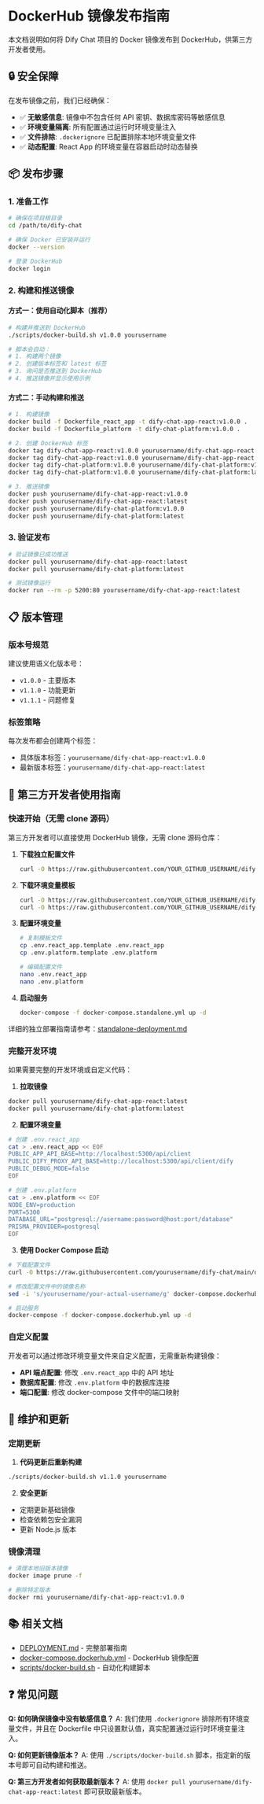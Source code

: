 # DockerHub 镜像发布指南

本文档说明如何将 Dify Chat 项目的 Docker 镜像发布到 DockerHub，供第三方开发者使用。

## 🔒 安全保障

在发布镜像之前，我们已经确保：

- ✅ **无敏感信息**: 镜像中不包含任何 API 密钥、数据库密码等敏感信息
- ✅ **环境变量隔离**: 所有配置通过运行时环境变量注入
- ✅ **文件排除**: `.dockerignore` 已配置排除本地环境变量文件
- ✅ **动态配置**: React App 的环境变量在容器启动时动态替换

## 📦 发布步骤

### 1. 准备工作

```bash
# 确保在项目根目录
cd /path/to/dify-chat

# 确保 Docker 已安装并运行
docker --version

# 登录 DockerHub
docker login
```

### 2. 构建和推送镜像

#### 方式一：使用自动化脚本（推荐）

```bash
# 构建并推送到 DockerHub
./scripts/docker-build.sh v1.0.0 yourusername

# 脚本会自动：
# 1. 构建两个镜像
# 2. 创建版本标签和 latest 标签
# 3. 询问是否推送到 DockerHub
# 4. 推送镜像并显示使用示例
```

#### 方式二：手动构建和推送

```bash
# 1. 构建镜像
docker build -f Dockerfile_react_app -t dify-chat-app-react:v1.0.0 .
docker build -f Dockerfile_platform -t dify-chat-platform:v1.0.0 .

# 2. 创建 DockerHub 标签
docker tag dify-chat-app-react:v1.0.0 yourusername/dify-chat-app-react:v1.0.0
docker tag dify-chat-app-react:v1.0.0 yourusername/dify-chat-app-react:latest
docker tag dify-chat-platform:v1.0.0 yourusername/dify-chat-platform:v1.0.0
docker tag dify-chat-platform:v1.0.0 yourusername/dify-chat-platform:latest

# 3. 推送镜像
docker push yourusername/dify-chat-app-react:v1.0.0
docker push yourusername/dify-chat-app-react:latest
docker push yourusername/dify-chat-platform:v1.0.0
docker push yourusername/dify-chat-platform:latest
```

### 3. 验证发布

```bash
# 验证镜像已成功推送
docker pull yourusername/dify-chat-app-react:latest
docker pull yourusername/dify-chat-platform:latest

# 测试镜像运行
docker run --rm -p 5200:80 yourusername/dify-chat-app-react:latest
```

## 📋 版本管理

### 版本号规范

建议使用语义化版本号：

- `v1.0.0` - 主要版本
- `v1.1.0` - 功能更新
- `v1.1.1` - 问题修复

### 标签策略

每次发布都会创建两个标签：

- 具体版本标签：`yourusername/dify-chat-app-react:v1.0.0`
- 最新版本标签：`yourusername/dify-chat-app-react:latest`

## 🚀 第三方开发者使用指南

### 快速开始（无需 clone 源码）

第三方开发者可以直接使用 DockerHub 镜像，无需 clone 源码仓库：

1. **下载独立配置文件**

   ```bash
   curl -O https://raw.githubusercontent.com/YOUR_GITHUB_USERNAME/dify-chat/main/docker-compose.standalone.yml
   ```

2. **下载环境变量模板**

   ```bash
   curl -O https://raw.githubusercontent.com/YOUR_GITHUB_USERNAME/dify-chat/main/.env.react_app.template
   curl -O https://raw.githubusercontent.com/YOUR_GITHUB_USERNAME/dify-chat/main/.env.platform.template
   ```

3. **配置环境变量**

   ```bash
   # 复制模板文件
   cp .env.react_app.template .env.react_app
   cp .env.platform.template .env.platform

   # 编辑配置文件
   nano .env.react_app
   nano .env.platform
   ```

4. **启动服务**
   ```bash
   docker-compose -f docker-compose.standalone.yml up -d
   ```

详细的独立部署指南请参考：[standalone-deployment.md](./standalone-deployment.md)

### 完整开发环境

如果需要完整的开发环境或自定义代码：

1. **拉取镜像**

```bash
docker pull yourusername/dify-chat-app-react:latest
docker pull yourusername/dify-chat-platform:latest
```

2. **配置环境变量**

```bash
# 创建 .env.react_app
cat > .env.react_app << EOF
PUBLIC_APP_API_BASE=http://localhost:5300/api/client
PUBLIC_DIFY_PROXY_API_BASE=http://localhost:5300/api/client/dify
PUBLIC_DEBUG_MODE=false
EOF

# 创建 .env.platform
cat > .env.platform << EOF
NODE_ENV=production
PORT=5300
DATABASE_URL="postgresql://username:password@host:port/database"
PRISMA_PROVIDER=postgresql
EOF
```

3. **使用 Docker Compose 启动**

```bash
# 下载配置文件
curl -O https://raw.githubusercontent.com/yourusername/dify-chat/main/docker-compose.dockerhub.yml

# 修改配置文件中的镜像名称
sed -i 's/yourusername/your-actual-username/g' docker-compose.dockerhub.yml

# 启动服务
docker-compose -f docker-compose.dockerhub.yml up -d
```

### 自定义配置

开发者可以通过修改环境变量文件来自定义配置，无需重新构建镜像：

- **API 端点配置**: 修改 `.env.react_app` 中的 API 地址
- **数据库配置**: 修改 `.env.platform` 中的数据库连接
- **端口配置**: 修改 docker-compose 文件中的端口映射

## 🔧 维护和更新

### 定期更新

1. **代码更新后重新构建**

```bash
./scripts/docker-build.sh v1.1.0 yourusername
```

2. **安全更新**

- 定期更新基础镜像
- 检查依赖包安全漏洞
- 更新 Node.js 版本

### 镜像清理

```bash
# 清理本地旧版本镜像
docker image prune -f

# 删除特定版本
docker rmi yourusername/dify-chat-app-react:v1.0.0
```

## 📚 相关文档

- [DEPLOYMENT.md](./DEPLOYMENT.md) - 完整部署指南
- [docker-compose.dockerhub.yml](./docker-compose.dockerhub.yml) - DockerHub 镜像配置
- [scripts/docker-build.sh](./scripts/docker-build.sh) - 自动化构建脚本

## ❓ 常见问题

**Q: 如何确保镜像中没有敏感信息？** A: 我们使用 `.dockerignore` 排除所有环境变量文件，并且在 Dockerfile 中只设置默认值，真实配置通过运行时环境变量注入。

**Q: 如何更新镜像版本？** A: 使用 `./scripts/docker-build.sh` 脚本，指定新的版本号即可自动构建和推送。

**Q: 第三方开发者如何获取最新版本？** A: 使用 `docker pull yourusername/dify-chat-app-react:latest` 即可获取最新版本。
